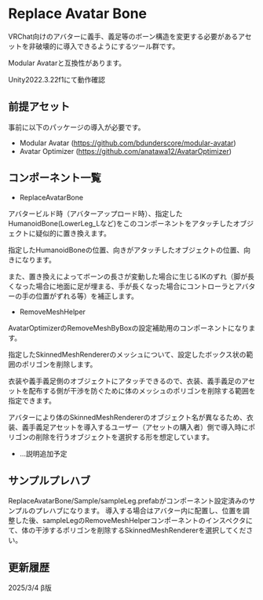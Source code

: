 Replace Avatar Bone
====

VRChat向けのアバターに義手、義足等のボーン構造を変更する必要があるアセットを非破壊的に導入できるようにするツール群です。

Modular Avatarと互換性があります。

Unity2022.3.22f1にて動作確認

## 前提アセット

事前に以下のパッケージの導入が必要です。

* Modular Avatar (https://github.com/bdunderscore/modular-avatar)
* Avatar Optimizer (https://github.com/anatawa12/AvatarOptimizer)

## コンポーネント一覧

* ReplaceAvatarBone

アバタービルド時（アバターアップロード時）、指定したHumanoidBone(LowerLeg_Lなど)をこのコンポーネントをアタッチしたオブジェクトに疑似的に置き換えます。

指定したHumanoidBoneの位置、向きがアタッチしたオブジェクトの位置、向きになります。

また、置き換えによってボーンの長さが変動した場合に生じるIKのずれ（脚が長くなった場合に地面に足が埋まる、手が長くなった場合にコントローラとアバターの手の位置がずれる等）を補正します。

* RemoveMeshHelper

AvatarOptimizerのRemoveMeshByBoxの設定補助用のコンポーネントになります。

指定したSkinnedMeshRendererのメッシュについて、設定したボックス状の範囲のポリゴンを削除します。

衣装や義手義足側のオブジェクトにアタッチできるので、衣装、義手義足のアセットを配布する側が干渉を防ぐために体のメッシュのポリゴンを削除する範囲を指定できます。

アバターにより体のSkinnedMeshRendererのオブジェクト名が異なるため、衣装、義手義足アセットを導入するユーザー（アセットの購入者）側で導入時にポリゴンの削除を行うオブジェクトを選択する形を想定しています。

* …説明追加予定

## サンプルプレハブ

ReplaceAvatarBone/Sample/sampleLeg.prefabがコンポーネント設定済みのサンプルのプレハブになります。
導入する場合はアバター内に配置し、位置を調整した後、sampleLegのRemoveMeshHelperコンポーネントのインスペクタにて、体の干渉するポリゴンを削除するSkinnedMeshRendererを選択してください。

## 更新履歴
2025/3/4 β版 
